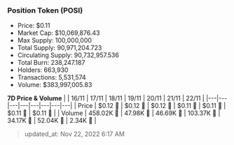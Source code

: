 
  ### Position Token (POSI)
  - Price: $0.11
  - Market Cap: $10,069,876.43
  - Max Supply: 100,000,000
  - Total Supply: 90,971,204.723
  - Circulating Supply: 90,732,957.536
  - Total Burn: 238,247.187
  - Holders: 663,930
  - Transactions: 5,531,574
  - Volume: $383,997,005.83

  **7D Price & Volume**
  | | 16&#x2F;11 | 17&#x2F;11 | 18&#x2F;11 | 19&#x2F;11 | 20&#x2F;11 | 21&#x2F;11 | 22&#x2F;11 |
  |---|---|---|---|---|---|---|---|
  | Price | $0.12 🚀 | $0.12 🔻 | $0.12 🚀 | $0.11 🔻 | $0.11 🔻 | $0.11 🔻 | $0.11 🚀 |
  | Volume | 458.02K 🚀 | 47.98K 🔻 | 46.69K 🔻 | 103.37K 🚀 | 34.17K 🔻 | 52.04K 🚀 | 2.34K 🔻 |

  > updated_at: Nov 22, 2022 6:17 AM

